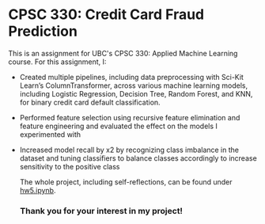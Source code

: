 # CPSC 330: Credit Card Fraud Prediction

This is an assignment for UBC's CPSC 330: Applied Machine Learning course. For this assignment, I:

- Created multiple pipelines, including data preprocessing with Sci-Kit Learn’s ColumnTransformer, across various machine learning models, including Logistic Regression, Decision Tree, Random Forest, and KNN, for binary credit card default classification.
- Performed feature selection using recursive feature elimination and feature engineering and evaluated the effect on the models I experimented with
- Increased model recall by x2 by recognizing class imbalance in the dataset and tuning classifiers to balance classes accordingly to increase sensitivity to the positive class

  The whole project, including self-reflections, can be found under [hw5.ipynb](https://github.com/chloezandberg/cpsc330hw5/blob/main/hw5.ipynb).

  ### Thank you for your interest in my project!


